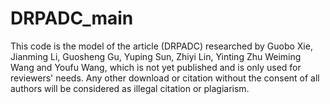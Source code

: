 # DRPADC_main
This code is the model of the article (DRPADC) researched by Guobo Xie, Jianming Li, Guosheng Gu, Yuping Sun, Zhiyi Lin, Yinting Zhu Weiming Wang and Youfu Wang, which is not yet published and is only used for reviewers' needs. Any other download or citation without the consent of all authors will be considered as illegal citation or plagiarism.
